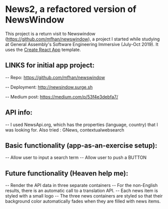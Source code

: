 # News2, a refactored version of NewsWindow

This project is a return visit to Newswindow (https://github.com/mfhan/newswindow), a project I started while studying at General Assembly's Software Engineering Immersive (July-Oct 2019). It uses the [Create React App](https://github.com/facebook/create-react-app) template.



## LINKS for initial app project:

-- Repo: https://github.com/mfhan/newswindow

-- Deployment: http://newsindow.surge.sh 

-- Medium post: https://medium.com/p/53f4e3debfa7/



## API info:
-- I used NewsApi.org, which has the properties (language, country) that I was looking for. Also tried : GNews, contextualwebsearch


## Basic functionality (app-as-an-exercise setup):

-- Allow user to input a search term
-- Allow user to push a BUTTON

## Future functionality (Heaven help me):
-- Render the API data in three separate containers 
-- For the non-English results, there is an automatic call to a translation API. 
-- Each news item is styled with a small logo 
-- The three news containers are styled so that their background color automatically fades when they are filled with news items.


